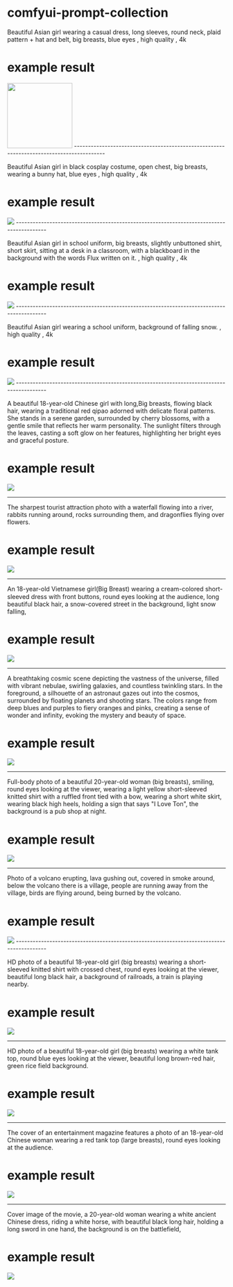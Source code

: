 # comfyui-prompt-collection

Beautiful Asian girl wearing a casual dress, long sleeves, round neck, plaid pattern + hat and belt, big breasts, blue eyes , high quality , 4k
# example result
<img src="ComfyUI_00013_.png" width="150" />
-----------------------------------------------------------------------------------------

Beautiful Asian girl in black cosplay costume, open chest, big breasts, wearing a bunny hat, blue eyes , high quality , 4k
# example result
<img src=ComfyUI_00012_.png />
-----------------------------------------------------------------------------------------

Beautiful Asian girl in school uniform, big breasts, slightly unbuttoned shirt, short skirt, sitting at a desk in a classroom, with a blackboard in the background with the words Flux written on it. , high quality , 4k
# example result
<img src=ComfyUI_00009_.png />
-----------------------------------------------------------------------------------------

Beautiful Asian girl wearing a school uniform, background of falling snow. , high quality , 4k
# example result
<img src=ComfyUI_00008_.png />
-----------------------------------------------------------------------------------------

A beautiful 18-year-old Chinese girl with long,Big breasts, flowing black hair, wearing a traditional red qipao adorned with delicate floral patterns. She stands in a serene garden, surrounded by cherry blossoms, with a gentle smile that reflects her warm personality. The sunlight filters through the leaves, casting a soft glow on her features, highlighting her bright eyes and graceful posture.
# example result
<img src=ComfyUI_temp_rlunc_00001_.png />


-----------------------------------------------------------------------------------------
The sharpest tourist attraction photo with a waterfall flowing into a river, rabbits running around, rocks surrounding them, and dragonflies flying over flowers.
# example result
<img src=ComfyUI_temp_rlunc_00003_.png />

-----------------------------------------------------------------------------------------

An 18-year-old Vietnamese girl(ฺBig Breast) wearing a cream-colored short-sleeved dress with front buttons, round eyes looking at the audience, long beautiful black hair, a snow-covered street in the background, light snow falling,

# example result
<img src=ComfyUI_temp_rlunc_00004_.png />

-----------------------------------------------------------------------------------------

A breathtaking cosmic scene depicting the vastness of the universe, filled with vibrant nebulae, swirling galaxies, and countless twinkling stars. In the foreground, a silhouette of an astronaut gazes out into the cosmos, surrounded by floating planets and shooting stars. The colors range from deep blues and purples to fiery oranges and pinks, creating a sense of wonder and infinity, evoking the mystery and beauty of space.

# example result
<img src=ComfyUI_temp_rlunc_00005_.png />

-----------------------------------------------------------------------------------------

Full-body photo of a beautiful 20-year-old woman (big breasts), smiling, round eyes looking at the viewer, wearing a light yellow short-sleeved knitted shirt with a ruffled front tied with a bow, wearing a short white skirt, wearing black high heels, holding a sign that says "I Love Ton", the background is a pub shop at night.

# example result
<img src=ComfyUI_temp_rlunc_00006_.png />

-----------------------------------------------------------------------------------------

Photo of a volcano erupting, lava gushing out, covered in smoke around, below the volcano there is a village, people are running away from the village, birds are flying around, being burned by the volcano.

# example result
<img src=ComfyUI_temp_rlunc_00007_.png />
-----------------------------------------------------------------------------------------

HD photo of a beautiful 18-year-old girl (big breasts) wearing a short-sleeved knitted shirt with crossed chest, round eyes looking at the viewer, beautiful long black hair, a background of railroads, a train is playing nearby.

# example result
<img src=ComfyUI_temp_rlunc_00008_.png />

-----------------------------------------------------------------------------------------
HD photo of a beautiful 18-year-old girl (big breasts) wearing a white tank top, round blue eyes looking at the viewer, beautiful long brown-red hair, green rice field background.

# example result
<img src=ComfyUI_temp_rlunc_00009_.png />

-----------------------------------------------------------------------------------------
The cover of an entertainment magazine features a photo of an 18-year-old Chinese woman wearing a red tank top (large breasts), round eyes looking at the audience.

# example result
<img src=ComfyUI_temp_tulcn_000010_.png />

-----------------------------------------------------------------------------------------
Cover image of the movie, a 20-year-old woman wearing a white ancient Chinese dress, riding a white horse, with beautiful black long hair, holding a long sword in one hand, the background is on the battlefield,

# example result
<img src=ComfyUI_temp_xpixv_000011_.png />
